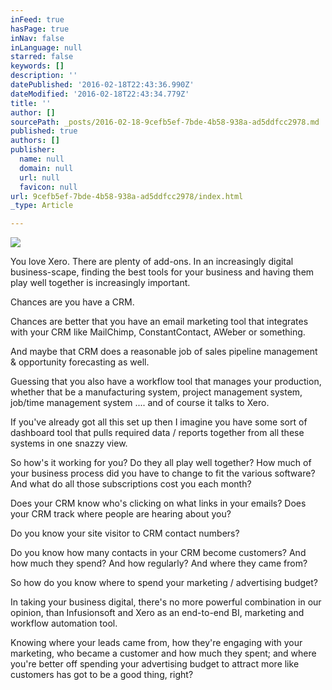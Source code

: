 ```yaml
---
inFeed: true
hasPage: true
inNav: false
inLanguage: null
starred: false
keywords: []
description: ''
datePublished: '2016-02-18T22:43:36.990Z'
dateModified: '2016-02-18T22:43:34.779Z'
title: ''
author: []
sourcePath: _posts/2016-02-18-9cefb5ef-7bde-4b58-938a-ad5ddfcc2978.md
published: true
authors: []
publisher:
  name: null
  domain: null
  url: null
  favicon: null
url: 9cefb5ef-7bde-4b58-938a-ad5ddfcc2978/index.html
_type: Article

---
```

![](https://the-grid-user-content.s3-us-west-2.amazonaws.com/ace750b2-4b0b-413d-891a-92018178120f.png)

You love Xero. There are plenty of add-ons. In an increasingly digital business-scape, finding the best tools for your business and having them play well together is increasingly important.

Chances are you have a CRM. 

Chances are better that you have an email marketing tool that integrates with your CRM like MailChimp, ConstantContact, AWeber or something.

And maybe that CRM does a reasonable job of sales pipeline management & opportunity forecasting as well.

Guessing that you also have a workflow tool that manages your production, whether that be a manufacturing system, project management system, job/time management system .... and of course it talks to Xero.

If you've already got all this set up then I imagine you have some sort of dashboard tool that pulls required data / reports together from all these systems in one snazzy view.

So how's it working for you? Do they all play well together? How much of your business process did you have to change to fit the various software? And what do all those subscriptions cost you each month?

Does your CRM know who's clicking on what links in your emails? Does your CRM track where people are hearing about you? 

Do you know your site visitor to CRM contact numbers?

Do you know how many contacts in your CRM become customers? And how much they spend? And how regularly? And where they came from?

So how do you know where to spend your marketing / advertising budget?

In taking your business digital, there's no more powerful combination in our opinion, than Infusionsoft and Xero as an end-to-end BI, marketing and workflow automation tool.

Knowing where your leads came from, how they're engaging with your marketing, who became a customer and how much they spent; and where you're better off spending your advertising budget to attract more like customers has got to be a good thing, right?